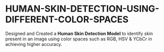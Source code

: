 # HUMAN-SKIN-DETECTION-USING-DIFFERENT-COLOR-SPACES

Designed and Created a **Human Skin Detection Model** to identify skin present in an image using color spaces such as RGB, HSV & YCbCr in achieving higher accuracy.
